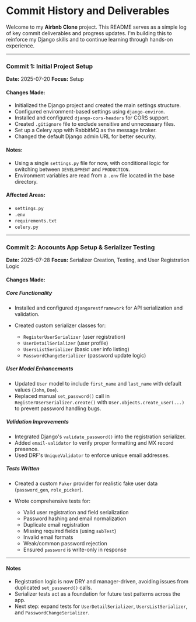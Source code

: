 # Commit History and Deliverables

Welcome to my **Airbnb Clone** project. This README serves as a simple log of key commit deliverables and progress updates. I'm building this to reinforce my Django skills and to continue learning through hands-on experience.

---

### Commit 1: Initial Project Setup

**Date:** 2025-07-20
**Focus:** Setup

#### Changes Made:

* Initialized the Django project and created the main settings structure.
* Configured environment-based settings using `django-environ`.
* Installed and configured `django-cors-headers` for CORS support.
* Created `.gitignore` file to exclude sensitive and unnecessary files.
* Set up a Celery app with RabbitMQ as the message broker.
* Changed the default Django admin URL for better security.

#### Notes:

* Using a single `settings.py` file for now, with conditional logic for switching between `DEVELOPMENT` and `PRODUCTION`.
* Environment variables are read from a `.env` file located in the base directory.

#### Affected Areas:

* `settings.py`
* `.env`
* `requirements.txt`
* `celery.py`

---

### Commit 2: Accounts App Setup & Serializer Testing

**Date:** 2025-07-28
**Focus:** Serializer Creation, Testing, and User Registration Logic

#### Changes Made:

##### Core Functionality

* Installed and configured `djangorestframework` for API serialization and validation.
* Created custom serializer classes for:

  * `RegisterUserSerializer` (user registration)
  * `UserDetailSerializer` (user profile)
  * `UsersListSerializer` (basic user info listing)
  * `PasswordChangeSerializer` (password update logic)

##### User Model Enhancements

* Updated `User` model to include `first_name` and `last_name` with default values (`John`, `Doe`).
* Replaced manual `set_password()` call in `RegisterUserSerializer.create()` with `User.objects.create_user(...)` to prevent password handling bugs.

##### Validation Improvements

* Integrated Django's `validate_password()` into the registration serializer.
* Added `email-validator` to verify proper formatting and MX record presence.
* Used DRF's `UniqueValidator` to enforce unique email addresses.

##### Tests Written

* Created a custom `Faker` provider for realistic fake user data (`password_gen`, `role_picker`).
* Wrote comprehensive tests for:

  * Valid user registration and field serialization
  * Password hashing and email normalization
  * Duplicate email registration
  * Missing required fields (using `subTest`)
  * Invalid email formats
  * Weak/common password rejection
  * Ensured `password` is write-only in response

---

#### Notes

* Registration logic is now DRY and manager-driven, avoiding issues from duplicated `set_password()` calls.
* Serializer tests act as a foundation for future test patterns across the app.
* Next step: expand tests for `UserDetailSerializer`, `UsersListSerializer`, and `PasswordChangeSerializer`.
